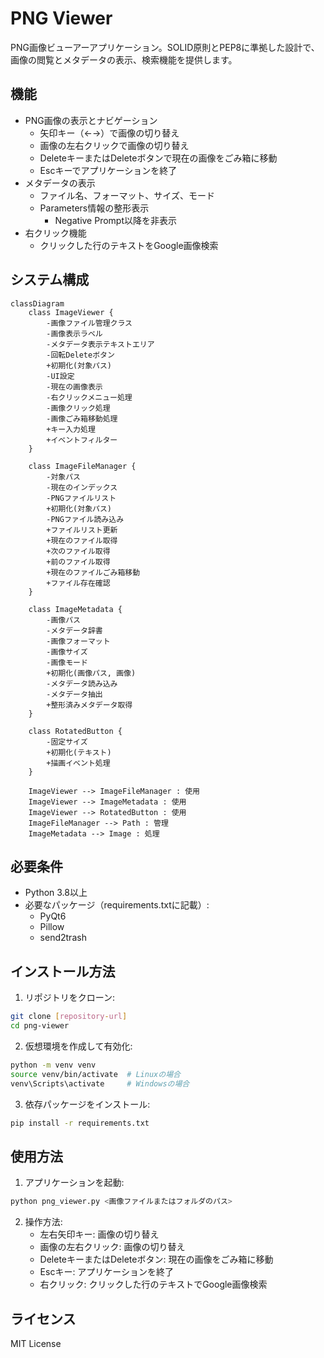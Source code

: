 # PNG Viewer

PNG画像ビューアーアプリケーション。SOLID原則とPEP8に準拠した設計で、画像の閲覧とメタデータの表示、検索機能を提供します。

## 機能

- PNG画像の表示とナビゲーション
  - 矢印キー（←→）で画像の切り替え
  - 画像の左右クリックで画像の切り替え
  - DeleteキーまたはDeleteボタンで現在の画像をごみ箱に移動
  - Escキーでアプリケーションを終了
- メタデータの表示
  - ファイル名、フォーマット、サイズ、モード
  - Parameters情報の整形表示
    - Negative Prompt以降を非表示
- 右クリック機能
  - クリックした行のテキストをGoogle画像検索

## システム構成

```mermaid
classDiagram
    class ImageViewer {
        -画像ファイル管理クラス
        -画像表示ラベル
        -メタデータ表示テキストエリア
        -回転Deleteボタン
        +初期化(対象パス)
        -UI設定
        -現在の画像表示
        -右クリックメニュー処理
        -画像クリック処理
        -画像ごみ箱移動処理
        +キー入力処理
        +イベントフィルター
    }

    class ImageFileManager {
        -対象パス
        -現在のインデックス
        -PNGファイルリスト
        +初期化(対象パス)
        -PNGファイル読み込み
        +ファイルリスト更新
        +現在のファイル取得
        +次のファイル取得
        +前のファイル取得
        +現在のファイルごみ箱移動
        +ファイル存在確認
    }

    class ImageMetadata {
        -画像パス
        -メタデータ辞書
        -画像フォーマット
        -画像サイズ
        -画像モード
        +初期化(画像パス, 画像)
        -メタデータ読み込み
        -メタデータ抽出
        +整形済みメタデータ取得
    }

    class RotatedButton {
        -固定サイズ
        +初期化(テキスト)
        +描画イベント処理
    }

    ImageViewer --> ImageFileManager : 使用
    ImageViewer --> ImageMetadata : 使用
    ImageViewer --> RotatedButton : 使用
    ImageFileManager --> Path : 管理
    ImageMetadata --> Image : 処理
```

## 必要条件

- Python 3.8以上
- 必要なパッケージ（requirements.txtに記載）:
  - PyQt6
  - Pillow
  - send2trash

## インストール方法

1. リポジトリをクローン:
```bash
git clone [repository-url]
cd png-viewer
```

2. 仮想環境を作成して有効化:
```bash
python -m venv venv
source venv/bin/activate  # Linuxの場合
venv\Scripts\activate     # Windowsの場合
```

3. 依存パッケージをインストール:
```bash
pip install -r requirements.txt
```

## 使用方法

1. アプリケーションを起動:
```bash
python png_viewer.py <画像ファイルまたはフォルダのパス>
```

2. 操作方法:
   - 左右矢印キー: 画像の切り替え
   - 画像の左右クリック: 画像の切り替え
   - DeleteキーまたはDeleteボタン: 現在の画像をごみ箱に移動
   - Escキー: アプリケーションを終了
   - 右クリック: クリックした行のテキストでGoogle画像検索

## ライセンス

MIT License 
